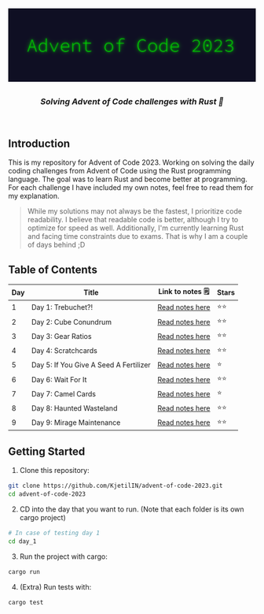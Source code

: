 <h1 align="center">
    <img src="https://raw.githubusercontent.com/orfeasa/advent-of-code-2023/master/header.png">
</h1>

<h3 align="center">

  <i align="center">Solving Advent of Code challenges with Rust 🦀</i>


</h3>

<br>

## Introduction

This is my repository for Advent of Code 2023. Working on solving the daily coding challenges from Advent of Code using the Rust programming language. The goal was to learn Rust and become better at programming. For each challenge I have included my own notes, feel free to read them for my explanation. 

> While my solutions may not always be the fastest, I prioritize code readability. I believe that readable code is better, although I try to optimize for speed as well. Additionally, I'm currently learning Rust and facing time constraints due to exams. That is why I am a couple of days behind ;D


## Table of Contents

| Day | Title                              | Link to notes 🗒️                | Stars   |
| --- | ---------------------------------- | ------------------------------- | ------- |
| 1   | Day 1: Trebuchet?!                 | [Read notes here](https://github.com/KjetilIN/advent-of-code-2023/blob/main/day_1/notes.md) | ⭐⭐      |
| 2   | Day 2: Cube Conundrum              | [Read notes here](https://github.com/KjetilIN/advent-of-code-2023/blob/main/day_2/notes.md)           | ⭐⭐      |
| 3   | Day 3: Gear Ratios             | [Read notes here](https://github.com/KjetilIN/advent-of-code-2023/blob/main/day_3/notes.md)           | ⭐⭐      |
| 4   | Day 4: Scratchcards            | [Read notes here](https://github.com/KjetilIN/advent-of-code-2023/blob/main/day_4/notes.md)           | ⭐⭐      |
| 5   | Day 5: If You Give A Seed A Fertilizer            | [Read notes here](https://github.com/KjetilIN/advent-of-code-2023/blob/main/day_5/notes.md)           | ⭐       |
| 6  | Day 6: Wait For It            | [Read notes here](https://github.com/KjetilIN/advent-of-code-2023/blob/main/day_6/notes.md)           | ⭐⭐      |
| 7  | Day 7: Camel Cards            | [Read notes here](https://github.com/KjetilIN/advent-of-code-2023/blob/main/day_7/notes.md)           | ⭐      |
| 8  | Day 8: Haunted Wasteland            | [Read notes here](https://github.com/KjetilIN/advent-of-code-2023/blob/main/day_8/notes.md)           | ⭐⭐      |
| 9  | Day 9: Mirage Maintenance         | [Read notes here](https://github.com/KjetilIN/advent-of-code-2023/blob/main/day_9/notes.md)           | ⭐⭐      |


## Getting Started

1. Clone this repository:
```bash
git clone https://github.com/KjetilIN/advent-of-code-2023.git
cd advent-of-code-2023
```
2. CD into the day that you want to run. (Note that each folder is its own cargo project)
```bash
# In case of testing day 1
cd day_1
```
3. Run the project with cargo:
```bash
cargo run
```
4. (Extra) Run tests with:
```bash
cargo test
```
